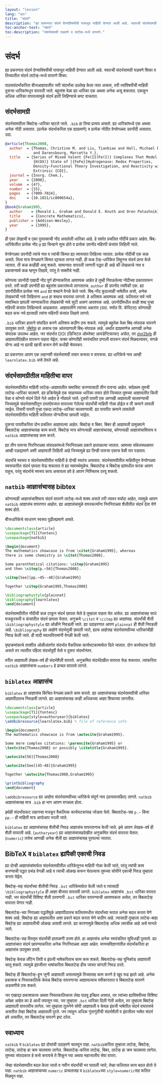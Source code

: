 ```yaml
---
layout: "lesson"
lang: "en"
title: "संदर्भ"
description: "ह्या प्रकरणात संदर्भ देण्याविषयीची पायाभूत माहिती देण्यात आली आहे. स्वतःची संदर्भसामग्री घडवणे शिका व तिच्यातील संदर्भ लाटेक्-मध्ये वापरणे शिका."
toc-anchor-text: "संदर्भ"
toc-description: "संदर्भसामग्री घडवणे व लाटेक्-मध्ये वापरणे."
---
```


# संदर्भ

<script>
preincludes = {
 "pre1": {
    "pre0": "learnlatex.bib"
   },
 "pre2": {
    "pre0": "learnlatex.bib"
   }
}
</script>

<span class="summary">
ह्या प्रकरणात संदर्भ देण्याविषयीची पायाभूत माहिती देण्यात आली आहे. स्वतःची संदर्भसामग्री घडवणे
शिका व तिच्यातील संदर्भ लाटेक्-मध्ये वापरणे शिका.
</span>

पाठ्यसंदर्भांकरिता बीजआज्ञावलीत जरी संदर्भांचा उल्लेख केला जात असला, तरी त्यांविषयीची माहिती
दुसऱ्या धारिकांमधून वापरली जाते. बहुतांश वेळा ह्या धारिका एक अथवा अनेक असू शकतात. एकाहून
अधिक धारिका वापरल्यामुळे संदर्भ हाती लिहिण्याचे कष्ट वाचतात.

## संदर्भसामग्री

संदर्भसामग्रीला बिबटेक्-धारिका म्हटले जाते. `.bib` हा तिचा प्रत्यय असतो. ह्या धारिकांमध्ये एक
अथवा अनेक नोंदी असतात. (प्रत्येक संदर्भाकरिता एक ह्याप्रमाणे) व प्रत्येक नोंदीत वेगवेगळ्या उपनोंदी
असतात. उदा.

<!-- {% raw %} -->
```bibtex
@article{Thomas2008,
  author  = {Thomas, Christine M. and Liu, Tianbiao and Hall, Michael B.
             and Darensbourg, Marcetta Y.},
  title   = {Series of Mixed Valent {Fe(II)Fe(I)} Complexes That Model the
             {H(OX)} State of [{FeFe}]Hydrogenase: Redox Properties,
             Density-Functional Theory Investigation, and Reactivity with
             Extrinsic {CO}},
  journal = {Inorg. Chem.},
  year    = {2008},
  volume  = {47},
  number  = {15},
  pages   = {7009-7024},
  doi     = {10.1021/ic800654a},
}
@book{Graham1995,
  author    = {Ronald L. Graham and Donald E. Knuth and Oren Patashnik},
  title     = {Concrete Mathematics},
  publisher = {Addison-Wesley},
  year      = {1995},
}
```
<!-- {% endraw %} -->

ही एका लेखाची व एका पुस्तकाची नोंद असलेली धारिका आहे. हे सर्वात प्रचलित नोंदींचे प्रकार
आहेत. बिब्-धारिकेतील प्रत्येक नोंद `@` ह्या चिन्हाने सुरू होते व प्रत्येक उपनोंद महिरपी कंसांत
लिहिली जाते.

वेगवेगळ्या उपनोंदी त्यांचे नाव व त्यांची किंमत ह्या स्वरूपात लिहिल्या जातात. प्रत्येक नोंदीची एक
कळ असते. तिला मात्र वेगळ्याने किंमत द्यायला लागत नाही. ही कळ टेक्-धारिकेत लिहूनच संदर्भ प्राप्त
केले जातात. ती कळ काहीही असू शकते. सामान्यतः वापरली जाणारी पद्धत ही आहे की लेखकाचे नाव व
प्रकाशनवर्ष कळ म्हणून लिहावे, परंतु ते सक्तीचे नाही.

कोणत्या उपनोंदी एखादी नोंद पूर्ण होण्याकरिता आवश्यक आहेत हे तुम्ही निवडलेल्या नोंदीच्या
प्रकारावरून ठरते. तरी काही उपनोंदी ह्या बहुतांश प्रकारांमध्ये लागतातच. `author` ही उपनोंद
त्यांपैकी एक. ह्या उपनोंदीतील प्रत्येक नाव `and` ह्या शब्दाने वेगळे केले जाते. बिब्-नोंद कुठल्याही
भाषेतील असो, अनेक लेखकांची नावे लिहिताना `and` हा शब्दच वापरावा लागतो. हे अतिशय आवश्यक
आहे. फलितात सर्व नावे व्यवस्थित छापली जाण्याकरिता लेखकांची नावे सुटी असणं आवश्यक आहे.
उपनोंदींमधील काही शब्द पुन्हा महिरपी कंसांत लिहिल्याचे आढळतात. आज्ञावलीने त्यांच्या अक्षरांत
(उदा. स्मॉल वि. कॅपिटल) कोणताही बदल करू नये ह्यासाठी त्यांना महिरपी कंसांत लिहावे लागते.

`.bib` धारिका हाताने संपादित करणे अतिशय कठीण ठरू शकते. त्यामुळे बहुतेक वेळा बिब्-संपादक वापरणे
उपयुक्त ठरते. [जॅबरेफ़्](https://www.jabref.org) हा असाच एक आंतरप्रणाली बिब्-संपादक
आहे. अर्थात ह्याप्रमाणेच आणखी अनेक संपादक उपलब्ध आहेत. जर संदर्भात DOI (डिजिटल ऑब्जेक्ट
आयडेन्टिफायर) असेल, तर [doi2bib](https://doi2bib.org) ही आज्ञावलीदेखील वापरून पाहता
येईल. फक्त कोणतीही स्वयंचलित प्रणाली वापरून संदर्भ मिळवल्यावर, सगळे योग्य आहे ना ह्याची खात्री
करून घेणे कधीही श्रेयस्कर.

ह्या प्रकरणात आपण एक लहानशी संदर्भसामग्री तयार करूया व वापरूया. ह्या धारिकेचे नाव आम्ही
`learnlatex.bib` असे ठेवले आहे.

## संदर्भसामग्रीतील माहितीचा वापर

संदर्भसामग्रीतील माहिती लाटेक्-आज्ञावलीत समाविष्ट करण्यासाठी तीन पायऱ्या आहेत. सर्वप्रथम
तुमची लाटेक्-धारिका चालवणे. ह्या प्रक्रियेमुळे एक साहाय्यक धारिका तयार होते जिच्यात तुमच्या
आज्ञावलीत किती वेळा व कोणते संदर्भ दिले गेले आहेत हे नोंदवले जाते. दुसरी पायरी एक आणखी आज्ञावली
चालवण्याची जिच्यामुळे संदर्भसामग्रीतून दस्तऐवजात वापरल्या गेलेल्या संदर्भांची माहिती गोळा होईल व
ती क्रमाने लावली जाईल. तिसरी पायरी पुन्हा एकदा लाटेक्-धारिका चालवण्याची. ह्या पायरीत
क्रमाने लावलेली संदर्भसामग्रीतील माहिती फलितात योग्यरीत्या छापली जाईल.

दुसऱ्या पायरीकरिता दोन प्रचलित आज्ञावल्या आहेत. बिबटेक् व बिबर. बिबर ही आज्ञावली प्रामुख्याने
बिबलाटेक् आज्ञासंचासह काम करते. बिबटेक् मात्र कोणत्याही आज्ञासंचासह, कोणत्याही आज्ञासंचाशिवाय
व `natbib` आज्ञासंचासह काम करते.

ह्या तीन पायऱ्या निरनिराळ्या संपादकांमध्ये निरनिराळ्या प्रकारे हाताळल्या जातात. आमच्या
संकेतस्थळावर आम्ही पडद्यामागे अशी आज्ञावली लिहिली आहे जिच्यामुळे ह्या तिन्ही पायऱ्या एकाच वेळी
पार पडतात.

संदर्भांचे स्वरूप व संदर्भसामग्रीतील माहिती हे दोन्ही स्वतंत्र असतात. संदर्भसामग्रीतील माहितीतून
वेगवेगळ्या स्वरूपातील संदर्भ छापता येऊ शकतात ते ह्या व्यवस्थेमुळेच. बिबलाटेक् व बिबटेक् ह्यांमधील फरक
आपण पाहूच, परंतु संदर्भाचे स्वरूप काय असायला हवे हे आपण निश्चितच ठरवू शकतो.

## `natbib` आज्ञासंचासह bibtex

कोणत्याही आज्ञासंचाशिवाय संदर्भ वापरणे लाटेक्-मध्ये शक्य असले तरी त्यावर मर्यादा आहेत, त्यामुळे
आपण `natbib` आज्ञासंच वापरणार आहोत. ह्या आज्ञासंचामुळे वापरकर्त्यांना निरनिराळ्या शैलीतील
संदर्भ देता येणे शक्य होते.

बीजधारिकेचे साधारण स्वरूप पुढीलप्रमाणे असते.

```latex
\documentclass{article}
\usepackage[T1]{fontenc}
\usepackage{natbib}

\begin{document}
The mathematics showcase is from \citet{Graham1995}, whereas
there is some chemistry in \citet{Thomas2008}.

Some parenthetical citations: \citep{Graham1995}
and then \citep[p.~56]{Thomas2008}.

\citep[See][pp.~45--48]{Graham1995}

Together \citep{Graham1995,Thomas2008}

\bibliographystyle{plainnat}
\bibliography{learnlatex}
\end{document}
```

संदर्भसामग्रीतील नोंदीची कळ टाकून संदर्भ छापता येतो हे तुम्हाला पाहता येत असेल. ह्या आज्ञासंचासह
साधे मजकूररूपी व कंसांतील संदर्भ छापता येतात. अनुक्रमे `\citet` व `\citep` ह्या आज्ञांसह.
संदर्भांची शैली `\bibliographystyle` ह्या ओळीने निवडली जाते. ह्या उदाहरणात आपण
`plainnat` ही शैली निवडली आहे. `\bibliography` ह्या आज्ञेने संदर्भसूची छापली जाते, ह्याच
आज्ञेसह संदर्भसामग्रीच्या धारिकांचीही निवड केली जाते. ही यादी स्वल्पविरामांनी वेगळी केली जाते.

पृष्ठक्रमांकाचे तपशील ओळीअंतर्गत संदर्भात वैकल्पिक कार्यघटकामार्फत दिले जातात. दोन कार्यघटक दिले
असले तर त्यातील पहिला संदर्भापूर्वी येतो व दुसरा संदर्भानंतर.

वरील आज्ञावली लेखक-वर्ष ही संदर्भशैली वापरते. अनुक्रमित संदर्भदेखील वापरता येऊ
शकतात. त्यांकरिता `natbib` आज्ञासंचास `numbers` हे प्राचल वापरावे लागते.

## `biblatex` आज्ञासंच

`biblatex` हा आज्ञासंच किंचित वेगळ्या प्रकारे काम करतो. ह्या आज्ञासंचासह संदर्भसामग्रीची
धारिका आज्ञापीठातच निवडावी लागते. ह्या आज्ञासंचासह काही अधिकच्या आज्ञा शिकाव्या लागतील.

```latex
\documentclass{article}
\usepackage[T1]{fontenc}
\usepackage[style=authoryear]{biblatex}
\addbibresource{learnlatex.bib} % file of reference info

\begin{document}
The mathematics showcase is from \autocite{Graham1995}.

Some more complex citations: \parencite{Graham1995} or
\textcite{Thomas2008} or possibly \citetitle{Graham1995}.

\autocite[56]{Thomas2008}

\autocite[See][45-48]{Graham1995}

Together \autocite{Thomas2008,Graham1995}

\printbibliography
\end{document}
```

`\addbibresource` ह्या आज्ञेस संदर्भसामग्रीच्या धारिकेचे संपूर्ण नाव (प्रत्ययासहित)
लागते. `natbib` आज्ञासंचासह मात्र `.bib` हा भाग आपण वगळला होता.

इथेही संदर्भांसकट लहानसा मजकूर वैकल्पिक कार्यघटकांसह जोडता येतो. बिबलाटेक्-सह `p.~` किंवा
`pp.~` ही माहिती मात्र आपोआप भरली जाते.

`biblatex` ह्या आज्ञासंचासह शैलीची निवड आज्ञासंच वापरतानाच केली जाते. इथे आपण लेखक-वर्ष ही
शैली वापरली आहे. (`authoryear`) ह्या आज्ञासंचासहदेखील अनुक्रमित संदर्भ वापरता
येतात. (`numeric`) तसेच आणखी अनेक शैली ह्या आज्ञासंचासह पुरवल्या जातात.

## BibTeX व `biblatex` ह्यांपैकी एकाची निवड

ह्या दोन्ही आज्ञासंचांमार्फत संदर्भसामग्रीतील धारिकेतूनच माहिती गोळा केली जाते, परंतु त्यांची काम
करण्याची पद्धत प्रचंड वेगळी आहे व त्याची ओळख करून घेतल्यास तुमच्या सोयीने एकाची निवड तुम्हाला
करता येईल.

बिबटेक्-सह संदर्भांच्या शैलीची निवड `.bst` धारिकेमार्फत केली जाते व त्यासाठी
`\bibliographystyle` ही आज्ञा बीजात वापरावी लागते. `biblatex` आज्ञासंच `.bst` धारिका
वापरत नाही. जर संदर्भांची विशिष्ट शैली ठरवणारी `.bst` धारिका वापरण्याची आवश्यकता असेल,
तर बिबलाटेक् वापरता येणार नाही.

बिबलाटेक्-च्या निराळ्या पद्धतीमुळे आज्ञापीठातच फलितामधील संदर्भांच्या रूपात अनेक बदल करता येणे
शक्य आहे. बिबटेक् ह्या आज्ञावलीत अशा प्रकारे बदल करता येणे कठीण आहे. त्यासाठी तुम्हाला
लाटेक्-बाह्य बिबटेक् ह्या आज्ञावलीची ओळख असावी लागते. ह्या कारणामुळे बिबलाटेक् अधिक लवचीक आहे
असे मानले जाते.

बिबलाटेक्-सह विस्तृत संदर्भांची हाताळणी उत्तम होते. हा आज्ञासंच अनेक स्वयंचलित सुविधाही
पुरवतो. ह्या आज्ञासंचात संदर्भ छापण्याकरिता अनेक निरनिराळ्या आज्ञा आहेत. मानव्यविज्ञानांतील
संदर्भांकरिता हा आज्ञासंच उपयुक्त ठरतो.

बिबटेक् केवळ लॅटिन लिपी व इंग्रजी भाषेकरिताच काम करू शकते. बिबलाटेक्-सह युनिकोड आज्ञावली चालू
शकते. त्यामुळे इंग्रजीतर भाषांकरिता बिबलाटेक् हीच जास्त चांगली निवड ठरते.

बिबटेक् ही बिबलाटेक्-हून जुनी आज्ञावली असल्यामुळे तिच्यासह काम करणे हे खूप रूढ झाले आहे. अनेक
प्रकाशक व नियतकालिके केवळ बिबटेक् वापरणाऱ्या आज्ञावल्याच स्वीकारतात व बिबलाटेक् वापरणे
अडचणीचे ठरू शकते.

जर एखाद्या प्रकाशकास अथवा नियतकालिकास लेख पाठवू इच्छित असाल, तर त्यांच्या ह्याविषयीच्या
विशिष्ट अपेक्षा आहेत का हे आधी तपासून घ्या. जर तुम्हाला `.bst` धारिका दिली गेली असेल, तर
तुम्हाला बिबटेक् आज्ञावली वापरावीच लागेल. जर तुम्हाला तुलनेने सोपी आज्ञावली व केवळ इंग्रजी
भाषेतील संदर्भ वापरायचे असतील तेव्हा बिबटेक् आज्ञावली पुरते. जर त्याहून अधिक गुंतागुंतीची संदर्भशैली
व इंग्रजीतर भाषेत संदर्भ हवे असतील, तर बिबलाटेक् वापरणे इष्ट ठरेल.

## स्वाध्याय

`natbib` व `biblatex` ह्या दोघांची उदाहरणे चालवून पाहा. `natbib`करिता तुम्हाला लाटेक्,
बिबटेक्, लाटेक्, लाटेक् हा क्रम चालवावा लागेल. बिबलाटेक्-करिता लाटेक्, बिबर, लाटेक् हा क्रम
चालवावा लागेल. तुमच्या संपादकात हे कसे करायचे ते शिकून घ्या अथवा महाजालीय सेवा वापरा.

जेव्हा संदर्भसामग्रीत बदल केला जातो व नवीन संदर्भांची भर घातली जाते, तेव्हा फलितात काय बदल
होतो ते पाहा. `natbib` आज्ञासंचाच्या `numeric` प्राचलासह व `biblatex`च्या
`style=numeric`सह फलित मिळवून पाहा.
